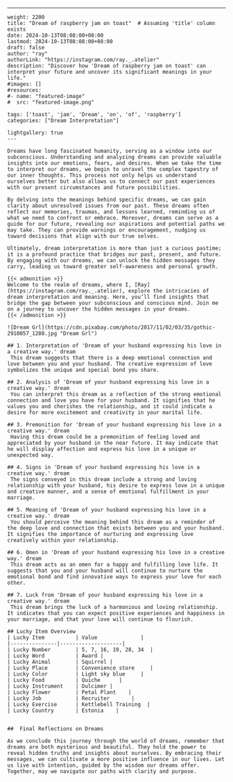 ---
    weight: 2200
    title: "Dream of raspberry jam on toast"  # Assuming 'title' column exists
    date: 2024-10-13T08:08:00+08:00
    lastmod: 2024-10-13T08:08:00+08:00
    draft: false
    author: "ray"
    authorLink: "https://instagram.com/ray._.atelier"
    description: "Discover how 'Dream of raspberry jam on toast' can interpret your future and uncover its significant meanings in your life."
    #images: []
    #resources:
    #- name: "featured-image"
    #  src: "featured-image.png"
    
    tags: ['toast', 'jam', 'Dream', 'on', 'of', 'raspberry']
    categories: ["Dream Interpretation"]
    
    lightgallery: true
    ---
    
    Dreams have long fascinated humanity, serving as a window into our subconscious. Understanding and analyzing dreams can provide valuable insights into our emotions, fears, and desires. When we take the time to interpret our dreams, we begin to unravel the complex tapestry of our inner thoughts. This process not only helps us understand ourselves better but also allows us to connect our past experiences with our present circumstances and future possibilities.
    
    By delving into the meanings behind specific dreams, we can gain clarity about unresolved issues from our past. These dreams often reflect our memories, traumas, and lessons learned, reminding us of what we need to confront or embrace. Moreover, dreams can serve as a guide for our future, revealing our aspirations and potential paths we may take. They can provide warnings or encouragement, nudging us toward decisions that align with our true selves.
    
    Ultimately, dream interpretation is more than just a curious pastime; it is a profound practice that bridges our past, present, and future. By engaging with our dreams, we can unlock the hidden messages they carry, leading us toward greater self-awareness and personal growth.
    
    {{< admonition >}}
    Welcome to the realm of dreams, where I, [Ray](https://instagram.com/ray._.atelier), explore the intricacies of dream interpretation and meaning. Here, you’ll find insights that bridge the gap between your subconscious and conscious mind. Join me on a journey to uncover the hidden messages in your dreams.
    {{< /admonition >}}
    
    ![Dream Grl](https://cdn.pixabay.com/photo/2017/11/02/03/35/gothic-2910057_1280.jpg "Dream Grl")
    
    ## 1. Interpretation of 'Dream of your husband expressing his love in a creative way.' dream
     This dream suggests that there is a deep emotional connection and love between you and your husband. The creative expression of love symbolizes the unique and special bond you share.
    
    ## 2. Analysis of 'Dream of your husband expressing his love in a creative way.' dream
     You can interpret this dream as a reflection of the strong emotional connection and love you have for your husband. It signifies that he values you and cherishes the relationship, and it could indicate a desire for more excitement and creativity in your marital life.
    
    ## 3. Premonition for 'Dream of your husband expressing his love in a creative way.' dream
     Having this dream could be a premonition of feeling loved and appreciated by your husband in the near future. It may indicate that he will display affection and express his love in a unique or unexpected way.
    
    ## 4. Signs in 'Dream of your husband expressing his love in a creative way.' dream
     The signs conveyed in this dream include a strong and loving relationship with your husband, his desire to express love in a unique and creative manner, and a sense of emotional fulfillment in your marriage.
    
    ## 5. Meaning of 'Dream of your husband expressing his love in a creative way.' dream
     You should perceive the meaning behind this dream as a reminder of the deep love and connection that exists between you and your husband. It signifies the importance of nurturing and expressing love creatively within your relationship.
    
    ## 6. Omen in 'Dream of your husband expressing his love in a creative way.' dream
     This dream acts as an omen for a happy and fulfilling love life. It suggests that you and your husband will continue to nurture the emotional bond and find innovative ways to express your love for each other.
    
    ## 7. Luck from 'Dream of your husband expressing his love in a creative way.' dream
     This dream brings the luck of a harmonious and loving relationship. It indicates that you can expect positive experiences and happiness in your marriage, and that your love will continue to flourish.
    
    ## Lucky Item Overview
    | Lucky Item          | Value              |
    |---------------|--------------------|
    | Lucky Number        | 5, 7, 16, 19, 28, 34  |
    | Lucky Word          | Award |
    | Lucky Animal        | Squirrel |
    | Lucky Place         | Convenience store     |
    | Lucky Color         | Light sky blue     |
    | Lucky Food          | Quiche      |
    | Lucky Instrument    | Dulcimer |
    | Lucky Flower        | Petal Plant    |
    | Lucky Job           | Recruiter       |
    | Lucky Exercise      | Kettlebell Training  |
    | Lucky Country       | Estonia    |
    
    
    ##  Final Reflections on Dreams
    
    As we conclude this journey through the world of dreams, remember that dreams are both mysterious and beautiful. They hold the power to reveal hidden truths and insights about ourselves. By embracing their messages, we can cultivate a more positive influence in our lives. Let us live with intention, guided by the wisdom our dreams offer. Together, may we navigate our paths with clarity and purpose.
    